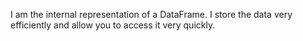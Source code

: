 I am  the internal representation of a DataFrame. I store the data very efficiently and allow you to access it very quickly. 